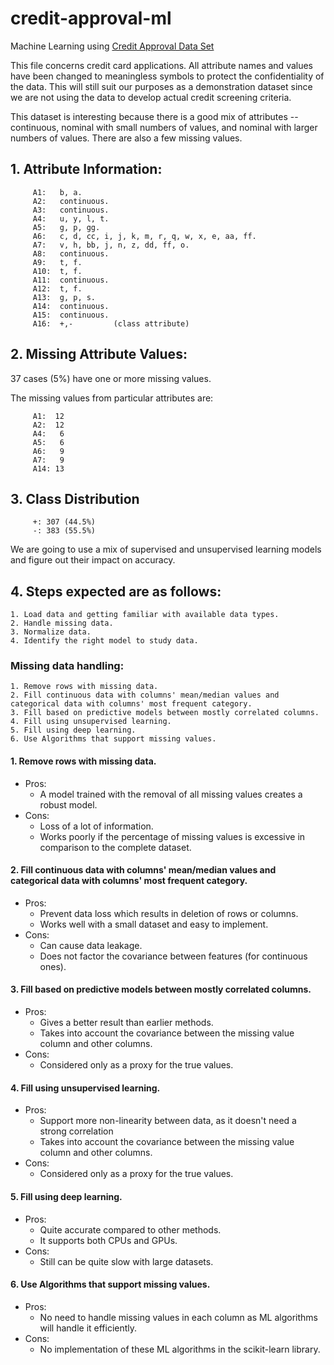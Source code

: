 # credit-approval-ml
Machine Learning using [Credit Approval Data Set](https://archive.ics.uci.edu/ml/datasets/credit+approval)

This file concerns credit card applications. All attribute names and values have been changed to meaningless symbols to protect the confidentiality of the data.
This will still suit our purposes as a demonstration dataset since we are not using the data to develop actual credit screening criteria. 

This dataset is interesting because there is a good mix of attributes -- continuous, nominal with small numbers of values, and nominal with larger numbers of values. There are also a few missing values.

## 1.  Attribute Information:

````
     A1:   b, a.
     A2:   continuous.
     A3:   continuous.
     A4:   u, y, l, t.
     A5:   g, p, gg.
     A6:   c, d, cc, i, j, k, m, r, q, w, x, e, aa, ff.
     A7:   v, h, bb, j, n, z, dd, ff, o.
     A8:   continuous.
     A9:   t, f.
     A10:  t, f.
     A11:  continuous.
     A12:  t, f.
     A13:  g, p, s.
     A14:  continuous.
     A15:  continuous.
     A16:  +,-         (class attribute)
````

## 2.  Missing Attribute Values:

37 cases (5%) have one or more missing values.

The missing values from particular attributes are:

````
     A1:  12
     A2:  12
     A4:   6
     A5:   6
     A6:   9
     A7:   9
     A14: 13
````

## 3.  Class Distribution
   
````
     +: 307 (44.5%)
     -: 383 (55.5%)
````

We are going to use a mix of supervised and unsupervised learning models and figure out their impact on accuracy.


## 4. Steps expected are as follows:

    1. Load data and getting familiar with available data types.
    2. Handle missing data.
    3. Normalize data.
    4. Identify the right model to study data.

### Missing data handling:

    1. Remove rows with missing data.
    2. Fill continuous data with columns' mean/median values and categorical data with columns' most frequent category.
    3. Fill based on predictive models between mostly correlated columns.
    4. Fill using unsupervised learning.
    5. Fill using deep learning.
    6. Use Algorithms that support missing values.

#### 1. Remove rows with missing data.

* Pros:
  * A model trained with the removal of all missing values creates a robust model.
* Cons:
  * Loss of a lot of information.
  * Works poorly if the percentage of missing values is excessive in comparison to the complete dataset.

#### 2. Fill continuous data with columns' mean/median values and categorical data with columns' most frequent category.

* Pros:
  * Prevent data loss which results in deletion of rows or columns.
  * Works well with a small dataset and easy to implement.
* Cons:
  * Can cause data leakage.
  * Does not factor the covariance between features (for continuous ones).

#### 3. Fill based on predictive models between mostly correlated columns.

* Pros:
  * Gives a better result than earlier methods.
  * Takes into account the covariance between the missing value column and other columns.
* Cons:
  * Considered only as a proxy for the true values.

#### 4. Fill using unsupervised learning.

* Pros:
  * Support more non-linearity between data, as it doesn't need a strong correlation  
  * Takes into account the covariance between the missing value column and other columns.
* Cons:
  * Considered only as a proxy for the true values.

#### 5. Fill using deep learning.

* Pros:
  * Quite accurate compared to other methods.
  * It supports both CPUs and GPUs.
* Cons:
  * Still can be quite slow with large datasets.

#### 6. Use Algorithms that support missing values.

* Pros:
  * No need to handle missing values in each column as ML algorithms will handle it efficiently.
* Cons:
  * No implementation of these ML algorithms in the scikit-learn library.
